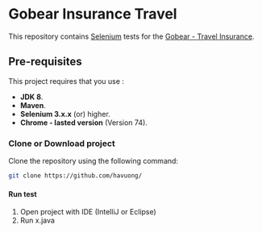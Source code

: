 # Gobear Insurance Travel
This repository contains [Selenium](http://seleniumhq.org/) tests for the [Gobear - Travel Insurance](https://www.gobear.com/ph?x_session_type=UAT).

## Pre-requisites

This project requires that you use :
* **JDK 8**.
* **Maven**.
* **Selenium 3.x.x** (or) higher.
* **Chrome - lasted version** (Version 74).

### Clone or Download project

Clone the repository using the following command:

```bash
git clone https://github.com/havuong/
```

#### Run test

1. Open project with IDE (IntelliJ or Eclipse)
2. Run x.java

